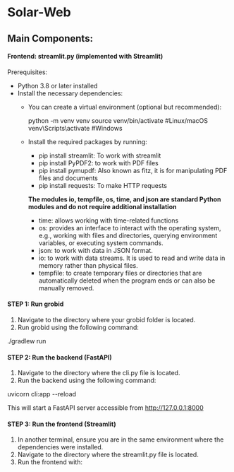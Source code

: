 # Solar-Web

## Main Components:

#### Frontend: streamlit.py (implemented with Streamlit)

Prerequisites:

- Python 3.8 or later installed
- Install the necessary dependencies:
  - You can create a virtual environment (optional but recommended):
  
    python -m venv venv
    source venv/bin/activate #Linux/macOS
    venv\Scripts\activate #Windows

  - Install the required packages by running:

    - pip install streamlit: To work with streamlit
    - pip install PyPDF2: to work with PDF files
    - pip install pymupdf: Also known as fitz, it is for manipulating PDF files and documents
    - pip install requests: To make HTTP requests

    **The modules io, tempfile, os, time, and json are standard Python modules and do not require additional installation**
      - time: allows working with time-related functions
      - os: provides an interface to interact with the operating system, e.g., working with files and directories, querying environment variables, or executing system commands.
      - json: to work with data in JSON format.
      - io: to work with data streams. It is used to read and write data in memory rather than physical files.
      - tempfile: to create temporary files or directories that are automatically deleted when the program ends or can also be manually removed.
#### STEP 1: Run grobid

1. Navigate to the directory where your grobid folder is located.
2. Run grobid using the following command:

  ./gradlew run

#### STEP 2: Run the backend (FastAPI)

1. Navigate to the directory where the cli.py file is located.
2. Run the backend using the following command:

  uvicorn cli:app --reload

This will start a FastAPI server accessible from http://127.0.0.1:8000

#### STEP 3: Run the frontend (Streamlit)

1. In another terminal, ensure you are in the same environment where the dependencies were installed.
2. Navigate to the directory where the streamlit.py file is located.
3. Run the frontend with:

